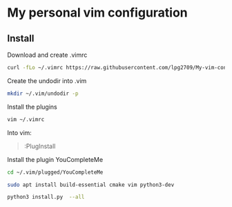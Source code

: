 # My personal vim configuration

## Install

Download and create .vimrc

```sh
curl -fLo ~/.vimrc https://raw.githubusercontent.com/lpg2709/My-vim-config/.vimrc
```

Create the undodir into .vim

```sh
mkdir ~/.vim/undodir -p
```

Install the plugins

```sh
vim ~/.vimrc 
```
Into vim: 
> :PlugInstall

Install the plugin YouCompleteMe 

```sh
cd ~/.vim/plugged/YouCompleteMe

sudo apt install build-essential cmake vim python3-dev

python3 install.py  --all
```
